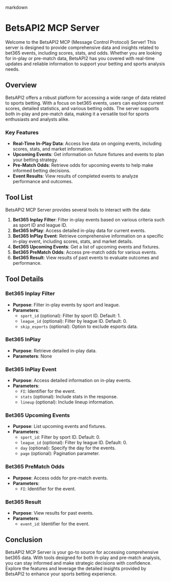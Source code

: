 markdown
# BetsAPI2 MCP Server

Welcome to the BetsAPI2 MCP (Message Control Protocol) Server! This server is designed to provide comprehensive data and insights related to bet365 events, including scores, stats, and odds. Whether you are looking for in-play or pre-match data, BetsAPI2 has you covered with real-time updates and reliable information to support your betting and sports analysis needs.

## Overview

BetsAPI2 offers a robust platform for accessing a wide range of data related to sports betting. With a focus on bet365 events, users can explore current scores, detailed statistics, and various betting odds. The server supports both in-play and pre-match data, making it a versatile tool for sports enthusiasts and analysts alike.

### Key Features

- **Real-Time In-Play Data**: Access live data on ongoing events, including scores, stats, and market information.
- **Upcoming Events**: Get information on future fixtures and events to plan your betting strategy.
- **Pre-Match Odds**: Retrieve odds for upcoming events to help make informed betting decisions.
- **Event Results**: View results of completed events to analyze performance and outcomes.

## Tool List

BetsAPI2 MCP Server provides several tools to interact with the data:

1. **Bet365 Inplay Filter**: Filter in-play events based on various criteria such as sport ID and league ID.
2. **Bet365 InPlay**: Access detailed in-play data for current events.
3. **Bet365 InPlay Event**: Retrieve comprehensive information on a specific in-play event, including scores, stats, and market details.
4. **Bet365 Upcoming Events**: Get a list of upcoming events and fixtures.
5. **Bet365 PreMatch Odds**: Access pre-match odds for various events.
6. **Bet365 Result**: View results of past events to evaluate outcomes and performance.

## Tool Details

### Bet365 Inplay Filter
- **Purpose**: Filter in-play events by sport and league.
- **Parameters**:
  - `sport_id` (optional): Filter by sport ID. Default: 1.
  - `league_id` (optional): Filter by league ID. Default: 0.
  - `skip_esports` (optional): Option to exclude esports data.

### Bet365 InPlay
- **Purpose**: Retrieve detailed in-play data.
- **Parameters**: None

### Bet365 InPlay Event
- **Purpose**: Access detailed information on in-play events.
- **Parameters**:
  - `FI`: Identifier for the event.
  - `stats` (optional): Include stats in the response.
  - `lineup` (optional): Include lineup information.

### Bet365 Upcoming Events
- **Purpose**: List upcoming events and fixtures.
- **Parameters**:
  - `sport_id`: Filter by sport ID. Default: 0.
  - `league_id` (optional): Filter by league ID. Default: 0.
  - `day` (optional): Specify the day for the events.
  - `page` (optional): Pagination parameter.

### Bet365 PreMatch Odds
- **Purpose**: Access odds for pre-match events.
- **Parameters**:
  - `FI`: Identifier for the event.

### Bet365 Result
- **Purpose**: View results for past events.
- **Parameters**:
  - `event_id`: Identifier for the event.

## Conclusion

BetsAPI2 MCP Server is your go-to source for accessing comprehensive bet365 data. With tools designed for both in-play and pre-match analysis, you can stay informed and make strategic decisions with confidence. Explore the features and leverage the detailed insights provided by BetsAPI2 to enhance your sports betting experience.